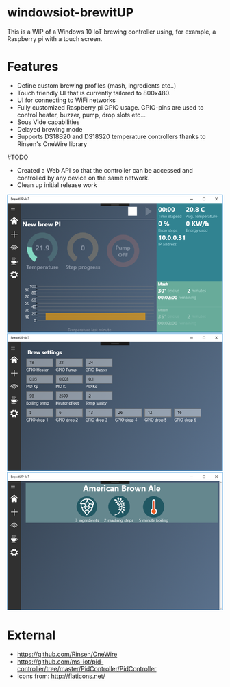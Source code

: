 # windowsiot-brewitUP

This is a WIP of a Windows 10 IoT brewing controller using, for example, a Raspberry pi with a touch screen.

# Features
- Define custom brewing profiles (mash, ingredients etc..)
- Touch friendly UI that is currently tailored to 800x480.
- UI for connecting to WiFi networks
- Fully customized Raspberry pi GPIO usage. GPIO-pins are used to control heater, buzzer, pump, drop slots etc...
- Sous Vide capabilities
- Delayed brewing mode
- Supports DS18B20 and DS18S20 temperature controllers thanks to Rinsen's OneWire library

#TODO
- Created a Web API so that the controller can be accessed and controlled by any device on the same network.
- Clean up initial release work

![Screenshot](https://github.com/Gotnoname/windowsiot-brewitUP/blob/master/NewBrewPi/ImageExamples/1.png)
![Screenshot](https://github.com/Gotnoname/windowsiot-brewitUP/blob/master/NewBrewPi/ImageExamples/2.png)
![Screenshot](https://github.com/Gotnoname/windowsiot-brewitUP/blob/master/NewBrewPi/ImageExamples/3.png)

# External
- https://github.com/Rinsen/OneWire
- https://github.com/ms-iot/pid-controller/tree/master/PidController/PidController
- Icons from: http://flaticons.net/
